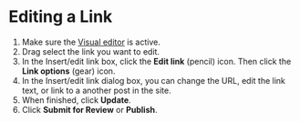 # Editing a Link

1. Make sure the [Visual editor](working-with-content-in-the-visual-editor.md) is active.
2. Drag select the link you want to edit.
3. In the Insert/edit link box, click the **Edit link** (pencil) icon. Then click the **Link options** (gear) icon.&#x20;
4. In the Insert/edit link dialog box, you can change the URL, edit the link text, or link to a another post in the site.
5. When finished, click **Update**.&#x20;
6. Click **Submit for Review** or **Publish**.&#x20;
